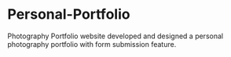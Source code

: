 # Personal-Portfolio
 Photography Portfolio website developed and designed a personal photography portfolio with form submission feature. 
